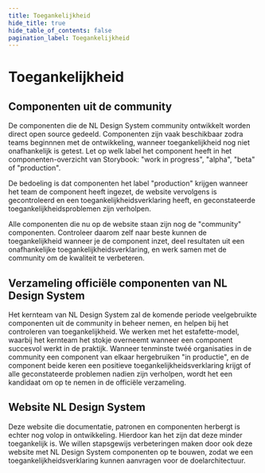 ```yaml
---
title: Toegankelijkheid
hide_title: true
hide_table_of_contents: false
pagination_label: Toegankelijkheid
---
```


# Toegankelijkheid

## Componenten uit de community

De componenten die de NL Design System community ontwikkelt worden direct open source gedeeld. Componenten zijn vaak beschikbaar zodra teams beginnnen met de ontwikkeling, wanneer toegankelijkheid nog niet onafhankelijk is getest. Let op welk label het component heeft in het componenten-overzicht van Storybook: "work in progress", "alpha", "beta" of "production".

De bedoeling is dat componenten het label "production" krijgen wanneer het team de component heeft ingezet, de website vervolgens is gecontroleerd en een toegankelijkheidsverklaring heeft, en geconstateerde toegankelijkheidsproblemen zijn verholpen.

Alle componenten die nu op de website staan zijn nog de "community" componenten. Controleer daarom zelf naar beste kunnen de toegankelijkheid wanneer je de component inzet, deel resultaten uit een onafhankelijke toegankelijkheidsverklaring, en werk samen met de community om de kwaliteit te verbeteren.

## Verzameling officiële componenten van NL Design System

Het kernteam van NL Design System zal de komende periode veelgebruikte componenten uit de community in beheer nemen, en helpen bij het controleren van toegankelijkheid. We werken met het estafette-model, waarbij het kernteam het stokje overneemt wanneer een component succesvol werkt in de praktijk. Wanneer tenminste twéé organisaties in de community een component van elkaar hergebruiken "in productie", en de component beide keren een positieve toegankelijkheidsverklaring krijgt of alle geconstateerde problemen nadien zijn verholpen, wordt het een kandidaat om op te nemen in de officiële verzameling.

## Website NL Design System

Deze website die documentatie, patronen en componenten herbergt is echter nog volop in ontwikkeling. Hierdoor kan het zijn dat deze minder toegankelijk is. We willen stapsgewijs verbeteringen maken door ook deze website met NL Design System componenten op te bouwen, zodat we een toegankelijkheidsverklaring kunnen aanvragen voor de doelarchitectuur.
